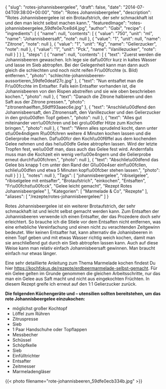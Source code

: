 {
    "slug": "rotes-johannisbeergelee",
    "draft": false,
    "date": "2014-07-04T09:38:00+00:00",
    "title": "Rotes Johannisbeergelee",
    "description": "Rotes Johannisbeergelee ist ein Brotaufstrich, der sehr schmackhaft ist und den man leicht selbst machen kann.",
    "featuredImage": "rotes-johannisbeergelee_59dfe0e7ce8d4.jpg",
    "author": "Gabi",
    "recipe": {
        "ingredients": [
            {
                "name": null,
                "contents": [
                    {
                        "value": "750",
                        "unit": "ml",
                        "name": "Johannisbeersaft",
                        "note": null
                    },
                    {
                        "value": "1",
                        "unit": null,
                        "name": "Zitrone",
                        "note": null
                    },
                    {
                        "value": "1",
                        "unit": "Kg",
                        "name": "Gelierzucker",
                        "note": null
                    },
                    {
                        "value": "1",
                        "unit": "Pck.",
                        "name": "Vanillezucker",
                        "note": null
                    }
                ]
            }
        ],
        "steps": [
            {
                "name": null,
                "contents": [
                    {
                        "text": "Zuerst werden die Johannisbeeren gewaschen. Ich lege sie daf\u00fcr kurz in kaltes Wasser und lasse im Sieb abtropfen. Bei der Gelegenheit kann man dann auch gleich die schlechten und noch nicht reifen Fr\u00fcchte (s. Bild) entfernen.",
                        "photo": "schlechte-johannisbeeren-aussortieren_59dfe0deaf27c.jpg"
                    },
                    {
                        "text": "Nun entsaftet man die Fr\u00fcchte im Entsafter. Falls kein Entsafter vorhanden ist, die Johannisbeeren von den Rispen abstreifen und sie wie oben beschrieben kochen.",
                        "photo": null
                    },
                    {
                        "text": "Danach die Zitrone halbieren und den Saft aus der Zitrone pressen.",
                        "photo": "zitronenhaelften_59dff93aaec6e.jpg"
                    },
                    {
                        "text": "Anschlie\u00dfend den Johannisbeersaft, den Zitronensaft, den Vanillezucker und den Gelierzucker in den gro\u00dfen Topf geben.",
                        "photo": null
                    },
                    {
                        "text": "Alles gut miteinander verr\u00fchren und bei gro\u00dfer Hitze zum Kochen bringen.",
                        "photo": null
                    },
                    {
                        "text": "Wenn alles sprudelnd kocht, dann unter st\u00e4ndigem R\u00fchren weitere 4 Minuten kochen lassen und die Gelierprobe machen. Daf\u00fcr den Kochl\u00f6ffel aus dem kochenden Gelee nehmen und das hei\u00dfe Gelee abtropfen lassen. Wird der letzte Tropfen fest, wei\u00df man, dass auch das Gelee fest wird. Andernfalls muss man die Kochzeit ein wenig verl\u00e4ngern und die Gelierprobe erneut durchf\u00fchren.",
                        "photo": null
                    },
                    {
                        "text": "Abschlie\u00dfend das Gelee bis knapp 1 cm unter den Rand der Gl\u00e4ser einf\u00fcllen, schlie\u00dfen und etwa 5 Minuten kopf\u00fcber stehen lassen.",
                        "photo": null
                    }
                ]
            }
        ],
        "notes": null
    },
    "Tags": [
        "johannisbeergelee",
        "ribiselgelee",
        "ribiselgelee mit entsafter",
        "Brotaufstrich",
        "einkochen",
        "Entsaften",
        "Fr\u00fchst\u00fcck",
        "Gelee leicht gemacht",
        "Rezept Rotes Johannisbeergelee"
    ],
    "Kategorien": [
        "Marmelade &amp; Co",
        "Rezepte"
    ],
    "aliases": [
        "\/rezepte\/rotes-johannisbeergelee\/"
    ]
}

Rotes Johannisbeergelee ist ein weiterer Brotaufstrich, der sehr schmackhaft ist und leicht selbst gemacht werden kann. Zum Entsaften der Johannisbeeren verwende ich einen Entsafter, der das Prozedere doch sehr erleichtert. So brauche ich die Stiele vor dem Entsaften nicht entfernen, was eine erhebliche Vereinfachung und einen nicht zu verachtenden Zeitgewinn bedeutet. Wer keinen Entsafter hat, kann alternativ die Johanisbeeren in einen Topf geben und mit etwas Wasser richtig weich kochen, damit man sie anschließend gut durch ein Sieb abtropfen lassen kann. Auch auf diese Weise kann man relativ einfach Johannisbeersaft gewinnen. Man braucht einfach nur etwas länger.

Eine sehr detaillierte Anleitung zum Thema Marmelade kochen findest Du hier <https://kochfokus.de/rezepte/erdbeermarmelade-selbst-gemacht>. Für ein Gelee gelten im Grunde genommen die gleichen Arbeitsschritte, nur das man ein Gelee aus Saft macht und nicht aus eingekochten Früchten. In diesem Rezept greife ich erneut auf den 1:1 Gelierzucker zurück.

**Die folgenden Küchengeräte und &#8211; utensilien sollten bereitstehen, um das rote Johannisbeergelee einzukochen:**

 * möglichst großer Kochtopf
 * Löffel zum Rühren
 * Zitruspresse
 * Sieb
 * 1 Paar Handschuhe oder Topflappen
 * Messbecher
 * Schüssel
 * Schöpfkelle
 * Sieb
 * Einfülltrichter
 * Entsafter
 * Zeitmesser
 * Marmeladengläser

{{< photo filename="rote-johannisbeeren_59dfe0ecb334b.jpg" >}}